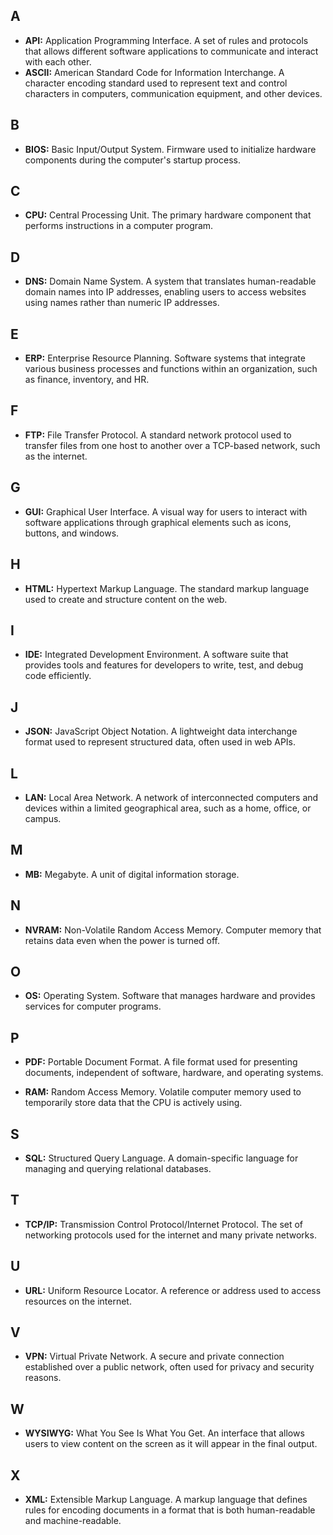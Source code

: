 
## A

- **API:** Application Programming Interface. A set of rules and protocols that allows different software applications to communicate and interact with each other.
- **ASCII:** American Standard Code for Information Interchange. A character encoding standard used to represent text and control characters in computers, communication equipment, and other devices.

## B

- **BIOS:** Basic Input/Output System. Firmware used to initialize hardware components during the computer's startup process.

## C

- **CPU:** Central Processing Unit. The primary hardware component that performs instructions in a computer program.

## D

- **DNS:** Domain Name System. A system that translates human-readable domain names into IP addresses, enabling users to access websites using names rather than numeric IP addresses.

## E

- **ERP:** Enterprise Resource Planning. Software systems that integrate various business processes and functions within an organization, such as finance, inventory, and HR.

## F

- **FTP:** File Transfer Protocol. A standard network protocol used to transfer files from one host to another over a TCP-based network, such as the internet.

## G

- **GUI:** Graphical User Interface. A visual way for users to interact with software applications through graphical elements such as icons, buttons, and windows.

## H

- **HTML:** Hypertext Markup Language. The standard markup language used to create and structure content on the web.

## I

- **IDE:** Integrated Development Environment. A software suite that provides tools and features for developers to write, test, and debug code efficiently.

## J

- **JSON:** JavaScript Object Notation. A lightweight data interchange format used to represent structured data, often used in web APIs.

## L

- **LAN:** Local Area Network. A network of interconnected computers and devices within a limited geographical area, such as a home, office, or campus.

## M

- **MB:** Megabyte. A unit of digital information storage.

## N

- **NVRAM:** Non-Volatile Random Access Memory. Computer memory that retains data even when the power is turned off.

## O

- **OS:** Operating System. Software that manages hardware and provides services for computer programs.

## P

- **PDF:** Portable Document Format. A file format used for presenting documents, independent of software, hardware, and operating systems.

- **RAM:** Random Access Memory. Volatile computer memory used to temporarily store data that the CPU is actively using.

## S

- **SQL:** Structured Query Language. A domain-specific language for managing and querying relational databases.

## T

- **TCP/IP:** Transmission Control Protocol/Internet Protocol. The set of networking protocols used for the internet and many private networks.

## U

- **URL:** Uniform Resource Locator. A reference or address used to access resources on the internet.

## V

- **VPN:** Virtual Private Network. A secure and private connection established over a public network, often used for privacy and security reasons.

## W

- **WYSIWYG:** What You See Is What You Get. An interface that allows users to view content on the screen as it will appear in the final output.

## X

- **XML:** Extensible Markup Language. A markup language that defines rules for encoding documents in a format that is both human-readable and machine-readable.

